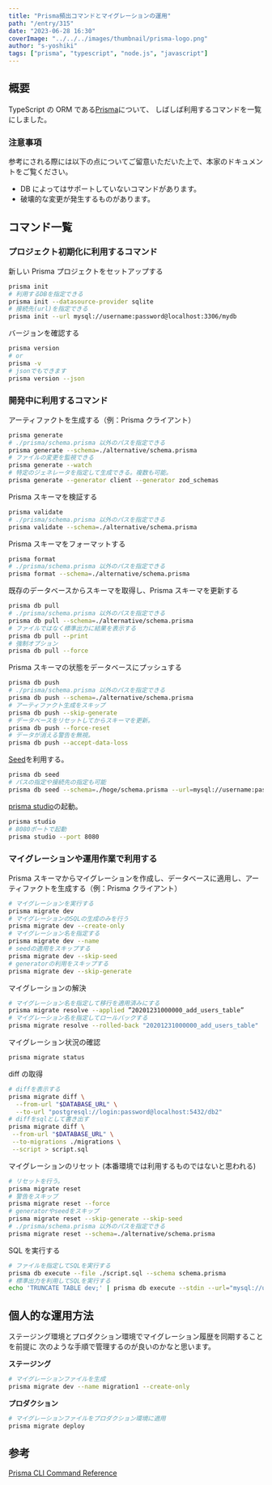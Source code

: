 ```yaml
---
title: "Prisma頻出コマンドとマイグレーションの運用"
path: "/entry/315"
date: "2023-06-28 16:30"
coverImage: "../../../images/thumbnail/prisma-logo.png"
author: "s-yoshiki"
tags: ["prisma", "typescript", "node.js", "javascript"]
---
```


## 概要

TypeScript の ORM である[Prisma](https://www.prisma.io/)について、
しばしば利用するコマンドを一覧にしました。

### 注意事項

参考にされる際には以下の点についてご留意いただいた上で、本家のドキュメントをご覧ください。

- DB によってはサポートしていないコマンドがあります。
- 破壊的な変更が発生するものがあります。

## コマンド一覧

### プロジェクト初期化に利用するコマンド

新しい Prisma プロジェクトをセットアップする

```sh
prisma init
# 利用するDBを指定できる
prisma init --datasource-provider sqlite
# 接続先(url)を指定できる
prisma init --url mysql://username:password@localhost:3306/mydb
```

バージョンを確認する

```sh
prisma version
# or
prisma -v
# jsonでもできます
prisma version --json
```

### 開発中に利用するコマンド

アーティファクトを生成する（例：Prisma クライアント）

```sh
prisma generate
# ./prisma/schema.prisma 以外のパスを指定できる
prisma generate --schema=./alternative/schema.prisma
# ファイルの変更を監視できる
prisma generate --watch
# 特定のジェネレータを指定して生成できる。複数も可能。
prisma generate --generator client --generator zod_schemas
```

Prisma スキーマを検証する

```sh
prisma validate
# ./prisma/schema.prisma 以外のパスを指定できる
prisma validate --schema=./alternative/schema.prisma
```

Prisma スキーマをフォーマットする

```sh
prisma format
# ./prisma/schema.prisma 以外のパスを指定できる
prisma format --schema=./alternative/schema.prisma
```

既存のデータベースからスキーマを取得し、Prisma スキーマを更新する

```sh
prisma db pull
# ./prisma/schema.prisma 以外のパスを指定できる
prisma db pull --schema=./alternative/schema.prisma
# ファイルではなく標準出力に結果を表示する
prisma db pull --print
# 強制オプション
prisma db pull --force
```

Prisma スキーマの状態をデータベースにプッシュする

```sh
prisma db push
# ./prisma/schema.prisma 以外のパスを指定できる
prisma db push --schema=./alternative/schema.prisma
# アーティファクト生成をスキップ
prisma db push --skip-generate
# データベースをリセットしてからスキーマを更新。
prisma db push --force-reset
# データが消える警告を無視。
prisma db push --accept-data-loss
```

[Seed](https://www.prisma.io/docs/guides/migrate/seed-database)を利用する。

```sh
prisma db seed
# パスの指定や接続先の指定も可能
prisma db seed --schema=./hoge/schema.prisma --url=mysql://username:password@localhost:3306/mydb
```

[prisma studio](https://www.prisma.io/studio)の起動。

```sh
prisma studio
# 8080ポートで起動
prisma studio --port 8080
```

### マイグレーションや運用作業で利用する

Prisma スキーマからマイグレーションを作成し、データベースに適用し、アーティファクトを生成する（例：Prisma クライアント）

```sh
# マイグレーションを実行する
prisma migrate dev
# マイグレーションのSQLの生成のみを行う
prisma migrate dev --create-only
# マイグレーション名を指定する
prisma migrate dev --name
# seedの適用をスキップする
prisma migrate dev --skip-seed
# generatorの利用をスキップする
prisma migrate dev --skip-generate
```

マイグレーションの解決

```sh
# マイグレーション名を指定して移行を適用済みにする
prisma migrate resolve --applied ”20201231000000_add_users_table”
# マイグレーション名を指定してロールバックする
prisma migrate resolve --rolled-back "20201231000000_add_users_table"
```

マイグレーション状況の確認

```sh
prisma migrate status
```

diff の取得

```sh
# diffを表示する
prisma migrate diff \
  --from-url "$DATABASE_URL" \
  --to-url "postgresql://login:password@localhost:5432/db2"
# diffをsqlとして書き出す
prisma migrate diff \
 --from-url "$DATABASE_URL" \
 --to-migrations ./migrations \
 --script > script.sql
```

マイグレーションのリセット (本番環境では利用するものではないと思われる)

```sh
# リセットを行う。
prisma migrate reset
# 警告をスキップ
prisma migrate reset --force
# generatorやseedをスキップ
prisma migrate reset --skip-generate --skip-seed
# ./prisma/schema.prisma 以外のパスを指定できる
prisma migrate reset --schema=./alternative/schema.prisma
```

SQL を実行する

```sh
# ファイルを指定してSQLを実行する
prisma db execute --file ./script.sql --schema schema.prisma
# 標準出力を利用してSQLを実行する
echo 'TRUNCATE TABLE dev;' | prisma db execute --stdin --url="mysql://username:password@localhost:3306/mydb"
```

## 個人的な運用方法

ステージング環境とプロダクション環境でマイグレーション履歴を同期することを前提に
次のような手順で管理するのが良いのかなと思います。

**ステージング**

```sh
# マイグレーションファイルを生成
prisma migrate dev --name migration1 --create-only
```

**プロダクション**

```sh
# マイグレーションファイルをプロダクション環境に適用
prisma migrate deploy
```

## 参考

[Prisma CLI Command Reference](https://www.prisma.io/docs/reference/api-reference/command-reference)
